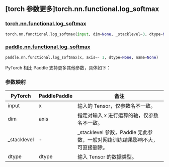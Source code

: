 ## [torch 参数更多]torch.nn.functional.log_softmax

### [torch.nn.functional.log_softmax](https://pytorch.org/docs/stable/generated/torch.nn.functional.log_softmax.html#torch.nn.functional.log_softmax)

```python
torch.nn.functional.log_softmax(input, dim=None, _stacklevel=3, dtype=None)
```

### [paddle.nn.functional.log_softmax](https://www.paddlepaddle.org.cn/documentation/docs/zh/develop/api/paddle/nn/functional/log_softmax_cn.html)

```python
paddle.nn.functional.log_softmax(x, axis=- 1, dtype=None, name=None)
```

PyTorch 相比 Paddle 支持更多其他参数，具体如下：

### 参数映射

| PyTorch      | PaddlePaddle | 备注                                               |
| ------------ | ------------ | -------------------------------------------------- |
| input        | x            | 输入的 Tensor，仅参数名不一致。                    |
| dim          | axis         | 指定对输入 x 进行运算的轴，仅参数名不一致。        |
| \_stacklevel | -            | \_stacklevel 参数，Paddle 无此参数，一般对网络训练结果影响不大，可直接删除。 |
| dtype        | dtype        | 输入 Tensor 的数据类型。                           |

